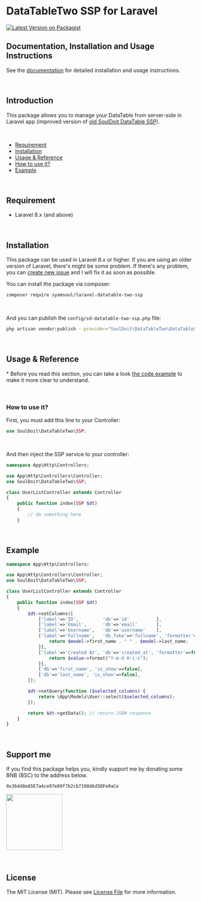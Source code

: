 # DataTableTwo SSP for Laravel



[![Latest Version on Packagist](https://img.shields.io/packagist/v/syamsoul/laravel-datatable-two-ssp.svg?style=flat-square)](https://packagist.org/packages/syamsoul/laravel-datatable-two-ssp)


## Documentation, Installation and Usage Instructions

See the [documentation](https://info.souldoit.com/projects/laravel-datatable-two-ssp) for detailed installation and usage instructions.


&nbsp;
&nbsp;
## Introduction

This package allows you to manage your DataTable from server-side in Laravel app (improved version of [old SoulDoit DataTable SSP](https://github.com/syamsoul/laravel-datatable-ssp)).


&nbsp;
* [Requirement](#requirement)
* [Installation](#installation)
* [Usage & Reference](#usage--reference)
* [How to use it?](#how-to-use-it)
* [Example](#example)


&nbsp;
&nbsp;
## Requirement

* Laravel 8.x (and above)


&nbsp;
&nbsp;
## Installation


This package can be used in Laravel 8.x or higher. If you are using an older version of Laravel, there's might be some problem. If there's any problem, you can [create new issue](https://github.com/syamsoul/laravel-datatable-two-ssp/issues) and I will fix it as soon as possible.

You can install the package via composer:

``` bash
composer require syamsoul/laravel-datatable-two-ssp
```

&nbsp;

And you can publish the `config/sd-datatable-two-ssp.php` file:

``` bash
php artisan vendor:publish --provider="SoulDoit\DataTableTwo\DataTableServiceProvider"
```

&nbsp;
&nbsp;
## Usage & Reference

\* Before you read this section, you can take a look [the code example](#example) to make it more clear to understand.

&nbsp;
### How to use it?

First, you must add this line to your Controller:
```php
use SoulDoit\DataTableTwo\SSP;
```
&nbsp;

And then inject the SSP service to your controller:
```php
namespace App\Http\Controllers;

use App\Http\Controllers\Controller;
use SoulDoit\DataTableTwo\SSP;

class UserListController extends Controller
{
    public function index(SSP $dt)
    {
        // do something here
    }
```

&nbsp;
&nbsp;
## Example

```php
namespace App\Http\Controllers;

use App\Http\Controllers\Controller;
use SoulDoit\DataTableTwo\SSP;

class UserListController extends Controller
{
    public function index(SSP $dt)
    {
        $dt->setColumns([
            ['label'=>'ID',         'db'=>'id'          ],
            ['label'=>'Email',      'db'=>'email'       ],
            ['label'=>'Username',   'db'=>'username'    ],
            ['label'=>'Fullname',   'db_fake'=>'fullname', 'formatter'=>function($model){
                return $model->first_name . " " . $model->last_name;
            }],
            ['label'=>'Created At', 'db'=>'created_at', 'formatter'=>function($value, $model){
                return $value->format("Y-m-d H:i:s");
            }],
            ['db'=>'first_name', 'is_show'=>false],
            ['db'=>'last_name', 'is_show'=>false],
        ]);

        $dt->setQuery(function ($selected_columns) {
            return \App\Models\User::select($selected_columns);
        });

        return $dt->getData(); // return JSON response
    }
}
```

&nbsp;
&nbsp;
## Support me

If you find this package helps you, kindly support me by donating some BNB (BSC) to the address below.

```
0x364d8eA5E7a4ce97e89f7b2cb7198d6d5DFe0aCe
```

<img src="https://info.souldoit.com/img/wallet-address-bnb-bsc.png" width="150">


&nbsp;
&nbsp;
## License

The MIT License (MIT). Please see [License File](LICENSE) for more information.
